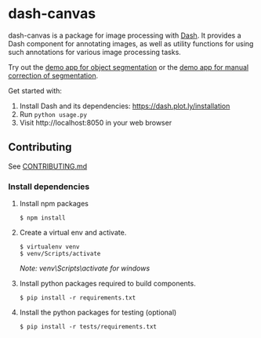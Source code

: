 # dash-canvas

dash-canvas is a package for image processing with 
[Dash](https://dash.plot.ly/). It provides a Dash component for
annotating images, as well as utility functions for using such
annotations for various image processing tasks. 

Try out the 
[demo app for object segmentation](http://dash-canvas.herokuapp.com/) or the
[demo app for manual correction of segmentation](https://dash-canvas-separate.herokuapp.com/).

Get started with:
1. Install Dash and its dependencies: https://dash.plot.ly/installation
2. Run `python usage.py`
3. Visit http://localhost:8050 in your web browser

## Contributing

See [CONTRIBUTING.md](./CONTRIBUTING.md)

### Install dependencies


1. Install npm packages
    ```
    $ npm install
    ```
2. Create a virtual env and activate.
    ```
    $ virtualenv venv
    $ venv/Scripts/activate
    ```
    _Note: venv\Scripts\activate for windows_

3. Install python packages required to build components.
    ```
    $ pip install -r requirements.txt
    ```
4. Install the python packages for testing (optional)
    ```
    $ pip install -r tests/requirements.txt
    ```

